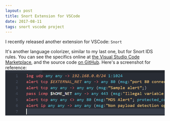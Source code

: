 ```yaml
---
layout: post
title: Snort Extension for VSCode
date: 2017-08-11
tags: snort vscode project
---
```


I recently released another extension for VSCode: `Snort`

It's another language colorizer, similar to my last one, but for Snort IDS rules. You can see the specifics online at [the Visual Studio Code Marketplace](https://marketplace.visualstudio.com/items?itemName=infosec-intern.snort), and the source code [on GitHub](https://github.com/infosec-intern/textmate-snort).
Here's a screenshot for reference:
![Screenshot](https://raw.githubusercontent.com/infosec-intern/textmate-snort/master/images/logo.png)